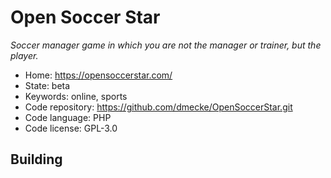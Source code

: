 # Open Soccer Star

_Soccer manager game in which you are not the manager or trainer, but the player._

- Home: https://opensoccerstar.com/
- State: beta
- Keywords: online, sports
- Code repository: https://github.com/dmecke/OpenSoccerStar.git
- Code language: PHP
- Code license: GPL-3.0

## Building

